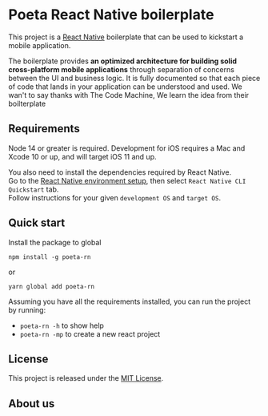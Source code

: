

# Poeta React Native boilerplate

This project is a [React Native](https://facebook.github.io/react-native/) boilerplate that can be used to kickstart a mobile application.

The boilerplate provides **an optimized architecture for building solid cross-platform mobile applications** through separation of concerns between the UI and business logic. It is fully documented so that each piece of code that lands in your application can be understood and used.
We wan't to say thanks with The Code Machine, We learn the idea from their boilterplate

## Requirements

Node 14 or greater is required. Development for iOS requires a Mac and Xcode 10 or up, and will target iOS 11 and up.

You also need to install the dependencies required by React Native.  
Go to the [React Native environment setup](https://reactnative.dev/docs/environment-setup), then select `React Native CLI Quickstart` tab.  
Follow instructions for your given `development OS` and `target OS`.

## Quick start

Install the package to global

```
npm install -g poeta-rn
```
or 

```
yarn global add poeta-rn
```

Assuming you have all the requirements installed, you can run the project by running:

- `poeta-rn -h` to show help
- `poeta-rn -mp` to create a new react project

## License

This project is released under the [MIT License](LICENSE).

## About us
